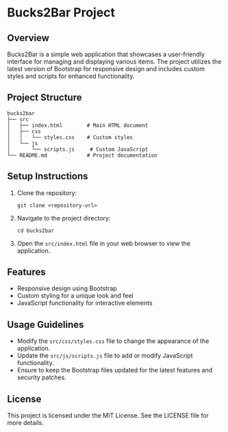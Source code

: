 # Bucks2Bar Project

## Overview
Bucks2Bar is a simple web application that showcases a user-friendly interface for managing and displaying various items. The project utilizes the latest version of Bootstrap for responsive design and includes custom styles and scripts for enhanced functionality.

## Project Structure
```
bucks2bar
├── src
│   ├── index.html        # Main HTML document
│   ├── css
│   │   └── styles.css    # Custom styles
│   └── js
│       └── scripts.js     # Custom JavaScript
└── README.md             # Project documentation
```

## Setup Instructions
1. Clone the repository:
   ```
   git clone <repository-url>
   ```
2. Navigate to the project directory:
   ```
   cd bucks2bar
   ```
3. Open the `src/index.html` file in your web browser to view the application.

## Features
- Responsive design using Bootstrap
- Custom styling for a unique look and feel
- JavaScript functionality for interactive elements

## Usage Guidelines
- Modify the `src/css/styles.css` file to change the appearance of the application.
- Update the `src/js/scripts.js` file to add or modify JavaScript functionality.
- Ensure to keep the Bootstrap files updated for the latest features and security patches.

## License
This project is licensed under the MIT License. See the LICENSE file for more details.